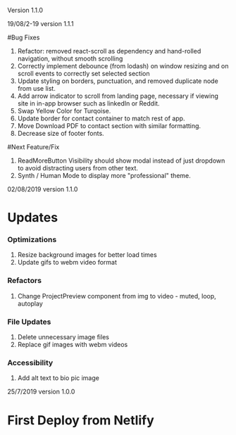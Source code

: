 Version 1.1.0

19/08/2-19 version 1.1.1

#Bug Fixes

1. Refactor: removed react-scroll as dependency and hand-rolled navigation, without smooth scrolling
2. Correctly implement debounce (from lodash) on window resizing and on scroll events to correctly set selected section
3. Update styling on borders, punctuation, and removed duplicate node from use list.
4. Add arrow indicator to scroll from landing page, necessary if viewing site in in-app browser such as linkedIn or Reddit.
5. Swap Yellow Color for Turqoise.
6. Update border for contact container to match rest of app.
7. Move Download PDF to contact section with similar formatting.
8. Decrease size of footer fonts.

#Next Feature/Fix

1. ReadMoreButton Visibility should show modal instead of just dropdown to avoid distracting users from other text.
2. Synth / Human Mode to display more "professional" theme.



02/08/2019 version 1.1.0

# Updates

### Optimizations
1. Resize background images for better load times
2. Update gifs to webm video format
### Refactors
1. Change ProjectPreview component from img to video - muted, loop, autoplay
### File Updates
1. Delete unnecessary image files
2. Replace gif images with webm videos
### Accessibility
1. Add alt text to bio pic image


25/7/2019 version 1.0.0

# First Deploy from Netlify